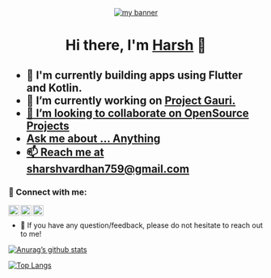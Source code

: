 
<p align="center">
  <a href="" target="_blank" rel="noreferrer"><img src="https://github.com/sharshv2012/sharshv2012/assets/114305291/eeb8ae42-75bd-40dd-8e35-4877f805e611" alt="my banner"></a>
</p>

<h1 align="center">
Hi there, I'm <a href="https://twitter.com/sharshv2002" target="_blank" rel="noreferrer">Harsh</a> 👋
</h1>


<h2>
  <ul>
    <li>🔭 I'm currently building apps using Flutter and Kotlin.</li>
    <li>💙 I’m currently working on <a href="https://github.com/Project-Gauri" target="_blank" rel="noreferrer">Project Gauri.</li>
    <li>👯 I’m looking to collaborate on OpenSource Projects </li>
    <li>Ask me about ... Anything</li>
    <li>📫 Reach me at <a href="sharshvardhan759@gmail.com" target="_blank" rel="noreferrer">sharshvardhan759@gmail.com</a></li>
  </ul>
</h2> 

### 🤝 Connect with me:

<a href="https://www.linkedin.com/in/%F0%9F%92%99-harsh-vardhan-singh-73a36a224/"><img align="left" src="https://github.com/sharshv2012/sharshv2012/assets/114305291/53b044a0-c43a-4c87-b9ee-770679ad694b" alt="Yu Shi | LinkedIn" width="21px"/></a>
<a href="https://twitter.com/sharshv2002"><img align="left" src="https://github.com/sharshv2012/sharshv2012/assets/114305291/aae16a87-1968-4df6-b08b-da24dad407f6" alt="Yu Shi | Twitter(X)" width="21px"/></a>
<a href="https://www.upwork.com/freelancers/~0161f3f134a49638e2?mp_source=share"><img align="left" src="https://github.com/sharshv2012/sharshv2012/assets/114305291/ff84b500-8073-4e08-b359-2dab56eef0c7" alt="Yu Shi | Upwork" width="21px"/></a>
</br>
- 💬 If you have any question/feedback, please do not hesitate to reach out to me!



[![Anurag’s github stats](https://github-readme-stats.vercel.app/api?username=sharshv2012)](https://github.com/sharshv2012)

[![Top Langs](https://github-readme-stats.vercel.app/api/top-langs/?username=sharshv2012&layout=compact)](https://github.com/sharshv2012)

<!---
sharshv2012/sharshv2012 is a ✨ special ✨ repository because its `README.md` (this file) appears on your GitHub profile.
You can click the Preview link to take a look at your changes.
<img src=”" alt=”my banner”>
![Flutter is love]()
![1690643640twitter-x-icon-png]()
![1656996409linkedin-symbol](https://github.com/sharshv2012/sharshv2012/assets/114305291/53b044a0-c43a-4c87-b9ee-770679ad694b)
![upwrk]()

![download]()

https://github.com/sharshv2012/sharshv2012/assets/114305291/bf3b7a7d-6062-4244-b75e-3d1df4012272
